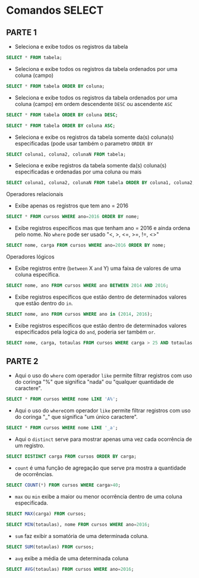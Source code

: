 # Comandos SELECT 

## PARTE 1 

- Seleciona e exibe todos os registros da tabela

```sql
SELECT * FROM tabela;
```

- Seleciona e exibe todos os registros da tabela ordenados por uma coluna (campo)

```sql
SELECT * FROM tabela ORDER BY coluna;
```

- Seleciona e exibe todos os registros da tabela ordenados por uma coluna (campo) em ordem descendente `DESC` ou ascendente `ASC`

```sql
SELECT * FROM tabela ORDER BY coluna DESC;

SELECT * FROM tabela ORDER BY coluna ASC;
```

- Seleciona e exibe os registros da tabela somente da(s) coluna(s) especificadas (pode usar também o parametro `ORDER BY`

```sql
SELECT coluna1, coluna2, colunaN FROM tabela;
```

- Seleciona e exibe registros da tabela somente da(s) coluna(s) especificadas e ordenadas por uma coluna ou mais

```sql
SELECT coluna1, coluna2, colunaN FROM tabela ORDER BY coluna1, coluna2, colunaN;
```

Operadores relacionais

- Exibe apenas os registros que tem ano = 2016

```sql
SELECT * FROM cursos WHERE ano=2016 ORDER BY nome;
```

- Exibe registros específicos mas que tenham ano = 2016 e ainda ordena pelo nome. No `where` pode ser usado "&lt;, &gt;, &lt;=, &gt;=, !=, <>"

```sql
SELECT nome, carga FROM cursos WHERE ano=2016 ORDER BY nome;
```

Operadores lógicos

- Exibe registros entre (`between` X `and` Y) uma faixa de valores de uma coluna especifica.

```SQL
SELECT nome, ano FROM cursos WHERE ano BETWEEN 2014 AND 2016;
```

- Exibe registros específicos que estão dentro de determinados valores que estão dentro do `in`.

```sql
SELECT nome, ano FROM cursos WHERE ano in (2014, 2016);
```

- Exibe registros específicos que estão dentro de determinados valores especificados pela logica do `and`, poderia ser também `or`.

```sql
SELECT nome, carga, totaulas FROM cursos WHERE carga > 25 AND totaulas < 30;
```

## PARTE 2

- Aqui o uso do `where` com operador `like` permite filtrar registros com uso do coringa "%" que significa "nada" ou "qualquer quantidade de caractere".

```SQL
SELECT * FROM cursos WHERE nome LIKE 'A%';
```

- Aqui o uso do `where`com operador `like` permite filtrar registros com uso do coringa "_" que significa "um único caractere".

```sql
SELECT * FROM cursos WHERE nome LIKE '_a';
```

- Aqui o `distinct` serve para mostrar apenas uma vez cada ocorrência de um registro.

```sql
SELECT DISTINCT carga FROM cursos ORDER BY carga;
```

- `count` é uma função de agregação que serve pra mostra a quantidade de ocorrências.

```sql
SELECT COUNT(*) FROM cursos WHERE carga>40;
```

- `max` ou `min` exibe a maior ou menor ocorrência dentro de uma coluna especificada.

```sql
SELECT MAX(carga) FROM cursos;

SELECT MIN(totaulas), nome FROM cursos WHERE ano=2016;
```

- `sum` faz exibir a somatória de uma determinada coluna.

```sql
SELECT SUM(totaulas) FROM cursos;
```

- `avg` exibe a média de uma determinada coluna

```sql
SELECT AVG(totaulas) FROM cursos WHERE ano=2016;
```